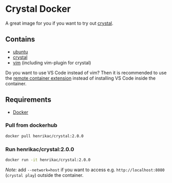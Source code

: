 # Crystal Docker

A great image for you if you want to try out [crystal](https://crystal-lang.org/).

## Contains
* [ubuntu](https://ubuntu.com/)
* [crystal](https://crystal-lang.org/)
* [vim](https://www.vim.org/) (including vim-plugin for crystal)

Do you want to use VS Code instead of vim? Then it is recommended to use the [remote container extension](https://code.visualstudio.com/docs/remote/containers) instead of installing VS Code inside the container.

## Requirements
* [Docker](https://www.docker.com/?utm_source=google&utm_medium=cpc&utm_campaign=dockerhomepage&utm_content=nemea&utm_term=dockerhomepage&utm_budget=growth)

### Pull from dockerhub
```bash
docker pull henrikac/crystal:2.0.0
```

### Run henrikac/crystal:2.0.0
```bash
docker run -it henrikac/crystal:2.0.0
```
*Note:* add `--network=host` if you want to access e.g. `http://localhost:8080` (`crystal play`) outside the container.
